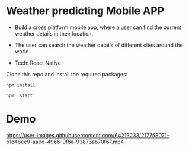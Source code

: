 
# Weather predicting Mobile APP

* Build a cross platform mobile app, where a user can find the current weather details in their location.

* The user can search the weather details of different cites around the world

* Tech: React Native


Clone this repo and install the required packages:

`npm install` 

`npm  start`


# Demo

https://user-images.githubusercontent.com/64213233/217758071-b1c46ee9-aa9d-4966-9f8a-93873ab70f67.mp4





